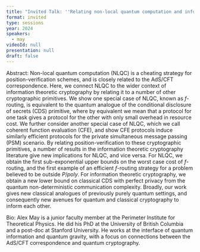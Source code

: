 ```yaml
---
title: "Invited Talk: ''Relating non-local quantum computation and information theoretic cryptography''"
format: invited
type: sessions
year: 2024
speakers:
  - may
videoId: null
presentation: null
draft: false
---
```

Abstract: Non-local quantum computation (NLQC) is a cheating strategy for position-verification schemes, and is closely related to the AdS/CFT correspondence. Here, we connect NLQC to the wider context of information theoretic cryptography by relating it to a number of other cryptographic primitives. We show one special case of NLQC, known as $f$-routing, is equivalent to the quantum analogue of the conditional disclosure of secrets (CDS) primitive, where by equivalent we mean that a protocol for one task gives a protocol for the other with only small overhead in resource cost. We further consider another special case of NLQC, which we call coherent function evaluation (CFE), and show CFE protocols induce similarly efficient protocols for the private simultaneous message passing (PSM) scenario. By relating position-verification to these cryptographic primitives, a number of results in the information theoretic cryptography literature give new implications for NLQC, and vice versa. For NLQC, we obtain the first sub-exponential upper bounds on the worst case cost of $f$-routing, and the first example of an efficient $f$-routing strategy for a problem believed to be outside $P/poly$. For information theoretic cryptography, we obtain a new lower bound on classical CDS with perfect privacy from the quantum non-deterministic communication complexity. Broadly, our work gives new classical analogues of previously purely quantum settings, and consequently new avenues for quantum and classical cryptography to inform each other. 

Bio: Alex May is a junior faculty member at the Perimeter Institute for Theoretical Physics. He did his PhD at the University of British Columbia and a post-doc at Stanford University. He works at the interface of quantum information and quantum gravity, with a focus on connections between the AdS/CFT correspondence and quantum cryptography.



<!-- fields to use above: -->
<!-- videoId: "Vfl9pPh6ipI" -->
<!-- presentation: "/2024/sessions/slides/QCrypt2024InvitedDiamanti.pdf" -->
